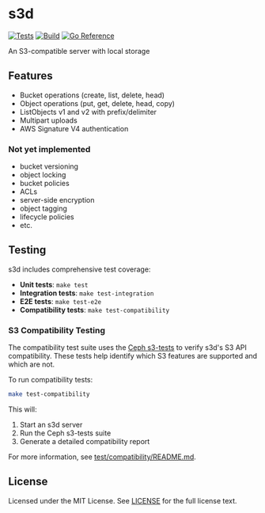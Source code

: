 # s3d

[![Tests](https://github.com/wzshiming/s3d/actions/workflows/test.yml/badge.svg)](https://github.com/wzshiming/s3d/actions/workflows/test.yml)
[![Build](https://github.com/wzshiming/s3d/actions/workflows/go-cross-build.yml/badge.svg)](https://github.com/wzshiming/s3d/actions/workflows/go-cross-build.yml)
[![Go Reference](https://pkg.go.dev/badge/github.com/wzshiming/s3d.svg)](https://pkg.go.dev/github.com/wzshiming/s3d)

An S3-compatible server with local storage

## Features

- Bucket operations (create, list, delete, head)
- Object operations (put, get, delete, head, copy)
- ListObjects v1 and v2 with prefix/delimiter
- Multipart uploads
- AWS Signature V4 authentication

### Not yet implemented
- bucket versioning
- object locking
- bucket policies
- ACLs
- server-side encryption
- object tagging
- lifecycle policies
- etc.

## Testing

s3d includes comprehensive test coverage:

- **Unit tests**: `make test`
- **Integration tests**: `make test-integration`
- **E2E tests**: `make test-e2e`
- **Compatibility tests**: `make test-compatibility`

### S3 Compatibility Testing

The compatibility test suite uses the [Ceph s3-tests](https://github.com/ceph/s3-tests) to verify s3d's S3 API compatibility. These tests help identify which S3 features are supported and which are not.

To run compatibility tests:

```bash
make test-compatibility
```

This will:
1. Start an s3d server
2. Run the Ceph s3-tests suite
3. Generate a detailed compatibility report

For more information, see [test/compatibility/README.md](test/compatibility/README.md).

## License

Licensed under the MIT License. See [LICENSE](https://github.com/wzshiming/s3d/blob/master/LICENSE) for the full license text.
